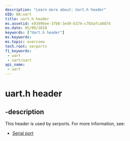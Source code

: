 ```yaml
---
description: "Learn more about: Uart.h header"
UID: NA:uart
title: uart.h header
ms.assetid: e93996ee-37b8-3ed9-b374-c703afca087d
ms.date: 05/09/2018
keywords: ["Uart.h header"]
ms.keywords: 
ms.topic: overview
tech.root: serports
f1_keywords:
 - uart
 - uart/uart
api_name:
 - uart
---
```


# uart.h header


## -description

This header is used by serports. For more information, see:

- [Serial port](../_serports/index.md)

